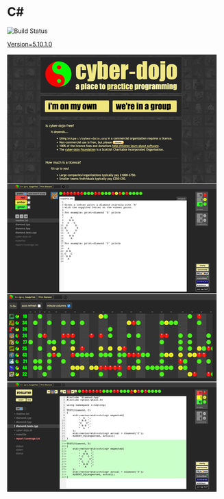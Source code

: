 # C#

![Build Status](https://travis-ci.org/cyber-dojo-languages/csharp.svg?branch=master)

[Version=5.10.1.0](https://github.com/cyber-dojo-languages/csharp/blob/master/check_version.sh)

![cyber-dojo.org home page](https://github.com/cyber-dojo/cyber-dojo/blob/master/shared/home_page_snapshot.png)
